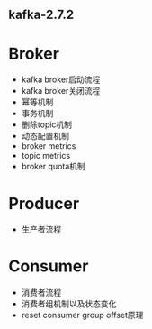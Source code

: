 ## kafka-2.7.2

# Broker
- kafka broker启动流程
- kafka broker关闭流程
- 幂等机制
- 事务机制
- 删除topic机制
- 动态配置机制
- broker metrics
- topic metrics
- broker quota机制

# Producer
- 生产者流程


# Consumer
- 消费者流程
- 消费者组机制以及状态变化
- reset consumer group offset原理